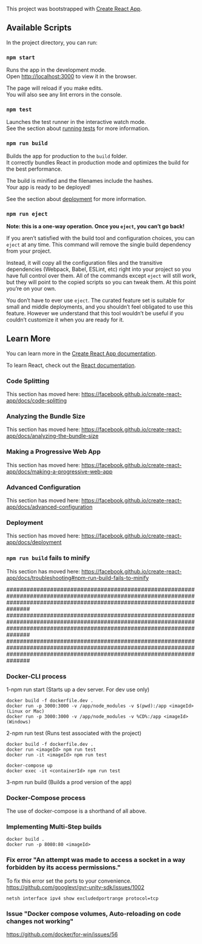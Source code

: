 This project was bootstrapped with [Create React App](https://github.com/facebook/create-react-app).

## Available Scripts

In the project directory, you can run:

### `npm start`

Runs the app in the development mode.<br>
Open [http://localhost:3000](http://localhost:3000) to view it in the browser.

The page will reload if you make edits.<br>
You will also see any lint errors in the console.

### `npm test`

Launches the test runner in the interactive watch mode.<br>
See the section about [running tests](https://facebook.github.io/create-react-app/docs/running-tests) for more information.

### `npm run build`

Builds the app for production to the `build` folder.<br>
It correctly bundles React in production mode and optimizes the build for the best performance.

The build is minified and the filenames include the hashes.<br>
Your app is ready to be deployed!

See the section about [deployment](https://facebook.github.io/create-react-app/docs/deployment) for more information.

### `npm run eject`

**Note: this is a one-way operation. Once you `eject`, you can’t go back!**

If you aren’t satisfied with the build tool and configuration choices, you can `eject` at any time. This command will remove the single build dependency from your project.

Instead, it will copy all the configuration files and the transitive dependencies (Webpack, Babel, ESLint, etc) right into your project so you have full control over them. All of the commands except `eject` will still work, but they will point to the copied scripts so you can tweak them. At this point you’re on your own.

You don’t have to ever use `eject`. The curated feature set is suitable for small and middle deployments, and you shouldn’t feel obligated to use this feature. However we understand that this tool wouldn’t be useful if you couldn’t customize it when you are ready for it.

## Learn More

You can learn more in the [Create React App documentation](https://facebook.github.io/create-react-app/docs/getting-started).

To learn React, check out the [React documentation](https://reactjs.org/).

### Code Splitting

This section has moved here: https://facebook.github.io/create-react-app/docs/code-splitting

### Analyzing the Bundle Size

This section has moved here: https://facebook.github.io/create-react-app/docs/analyzing-the-bundle-size

### Making a Progressive Web App

This section has moved here: https://facebook.github.io/create-react-app/docs/making-a-progressive-web-app

### Advanced Configuration

This section has moved here: https://facebook.github.io/create-react-app/docs/advanced-configuration

### Deployment

This section has moved here: https://facebook.github.io/create-react-app/docs/deployment

### `npm run build` fails to minify

This section has moved here: https://facebook.github.io/create-react-app/docs/troubleshooting#npm-run-build-fails-to-minify

###############################################################################################################################################################################
###############################################################################################################################################################################
###############################################################################################################################################################################

### Docker-CLI process

1-npm run start (Starts up a dev server. For dev use only)
```
docker build -f dockerfile.dev .
docker run -p 3000:3000 -v /app/node_modules -v $(pwd):/app <imageId>    (Linux or Mac)
docker run -p 3000:3000 -v /app/node_modules -v %CD%:/app <imageId>      (Windows)
```

2-npm run test (Runs test associated with the project)
```
docker build -f dockerfile.dev .
docker run <imageId> npm run test
docker run -it <imageId> npm run test
```
```
docker-compose up
docker exec -it <containerId> npm run test
```

3-npm run build (Builds a prod version of the app)

### Docker-Compose process

The use of docker-compose is a shorthand of all above.

### Implementing Multi-Step builds
```
docker build .
docker run -p 8080:80 <imageId>
```

### Fix error "An attempt was made to access a socket in a way forbidden by its access permissions."

To fix this error set the ports to your convenience. https://github.com/googlevr/gvr-unity-sdk/issues/1002
```
netsh interface ipv4 show excludedportrange protocol=tcp
```

### Issue "Docker compose volumes, Auto-reloading on code changes not working"

https://github.com/docker/for-win/issues/56